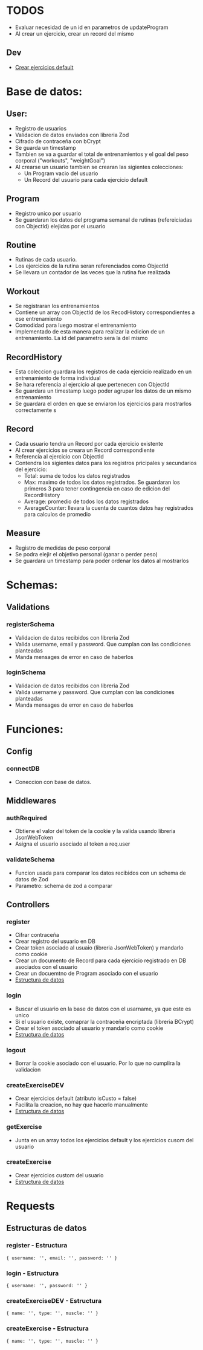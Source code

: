 # TODOS
- Evaluar necesidad de un id en parametros de updateProgram
- Al crear un ejercicio, crear un record del mismo

## Dev
- [Crear ejercicios default](#createexercisedev)

# Base de datos:
## User:
- Registro de usuarios
- Validacion de datos enviados con libreria Zod
- Cifrado de contraceña con bCrypt
- Se guarda un timestamp
- Tambien se va a guardar el total de entrenamientos y el goal del peso corporal ("workouts", "weightGoal")
- Al crearse un usuario tambien se crearan las sigientes colecciones:
    - Un Program vacio del usuario
    - Un Record del usuario para cada ejercicio default

## Program
- Registro unico por usuario
- Se guardaran los datos del programa semanal de rutinas (refereiciadas con ObjectId) elejidas por el usuario

## Routine
- Rutinas de cada usuario.
- Los ejercicios de la rutina seran referenciados como ObjectId
- Se llevara un contador de las veces que la rutina fue realizada

## Workout
- Se registraran los entrenamientos
- Contiene un array con ObjectId de los RecodHistory correspondientes a ese entrenamiento
- Comodidad para luego mostrar el entrenamiento
- Implementado de esta manera para realizar la edicion de un entrenamiento. La id del parametro sera la del mismo

## RecordHistory
- Esta coleccion guardara los registros de cada ejercicio realizado en un entrenamiento de forma individual
- Se hara referencia al ejercicio al que pertenecen con ObjectId
- Se guardara un timestamp luego poder agrupar los datos de un mismo entrenamiento
- Se guardara el orden en que se enviaron los ejercicios para mostrarlos correctamente
s
## Record
- Cada usuario tendra un Record por cada ejercicio existente
- Al crear ejercicios se creara un Record correspondiente
- Referencia al ejercicio con ObjectId
- Contendra los sigientes datos para los registros pricipales y secundarios del ejercicio:
    - Total: suma de todos los datos registrados
    - Max: maximo de todos los datos registrados. Se guardaran los primeros 3 para tener contingencia en caso de edicion del RecordHistory
    - Average: promedio de todos los datos registrados
    - AverageCounter: llevara la cuenta de cuantos datos hay registrados para calculos de promedio

## Measure
- Registro de medidas de peso corporal
- Se podra elejir el objetivo personal (ganar o perder peso)
- Se guardara un timestamp para poder ordenar los datos al mostrarlos



# Schemas:
## Validations
### registerSchema
- Validacion de datos recibidos con libreria Zod
- Valida username, email y password. Que cumplan con las condiciones planteadas
- Manda mensages de error en caso de haberlos
### loginSchema
- Validacion de datos recibidos con libreria Zod
- Valida username y password. Que cumplan con las condiciones planteadas
- Manda mensages de error en caso de haberlos



# Funciones:
## Config
### connectDB
- Coneccion con base de datos.

## Middlewares
### authRequired
- Obtiene el valor del token de la cookie y la valida usando libreria JsonWebToken
- Asigna el usuario asociado al token a req.user
### validateSchema
- Funcion usada para comparar los datos recibidos con un schema de datos de Zod
- Parametro: schema de zod a comparar

## Controllers
### register
- Cifrar contraceña
- Crear registro del usuario en DB
- Crear token asociado al usuaio (libreria JsonWebToken) y mandarlo como cookie
- Crear un documento de Record para cada ejercicio registrado en DB asociados con el usuario
- Crear un docuemtno de Program asociado con el usuario
- [Estructura de datos](#register---estructura)

### login
- Buscar el usuario en la base de datos con el usarname, ya que este es unico
- Si el usuario existe, comaprar la contraceña encriptada (libreria BCrypt)
- Crear el token asociado al usuario y mandarlo como cookie
- [Estructura de datos](#login---estructura)

### logout 
- Borrar la cookie asociado con el usuario. Por lo que no cumplira la validacion

### createExerciseDEV
- Crear ejercicios default (atributo isCusto = false)
- Facilita la creacion, no hay que hacerlo manualmente
- [Estructura de datos](#createExerciseDEV---estructura)

### getExercise
- Junta en un array todos los ejercicios default y los ejercicios cusom del usuario

### createExercise
- Crear ejercicios custom del usuario
- [Estructura de datos](#createExercise---estructura)





# Requests
## Estructuras de datos
### register - Estructura
`
{
    username: '',
    email: '',
    password: ''
}
`

### login - Estructura
`
{
    username: '',
    password: ''
}
`

### createExerciseDEV - Estructura
`
{
    name: '',
    type: '',
    muscle: ''
}
`

### createExercise - Estructura
`
{
    name: '',
    type: '',
    muscle: ''
}
`

